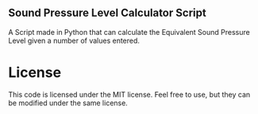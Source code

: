 ## Sound Pressure Level Calculator Script

A Script made in Python that can calculate the Equivalent Sound Pressure Level given a number of values entered.

# License

This code is licensed under the MIT license. Feel free to use, but they can be modified under the same license.
